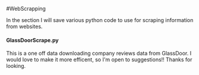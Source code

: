 #WebScrapping

In the section I will save various python code to use for scraping information from websites.

#### GlassDoorScrape.py
This is a one off data downloading company reviews data from GlassDoor.  I would love to make it more efficent, so I'm open to suggestions!! Thanks for looking.

